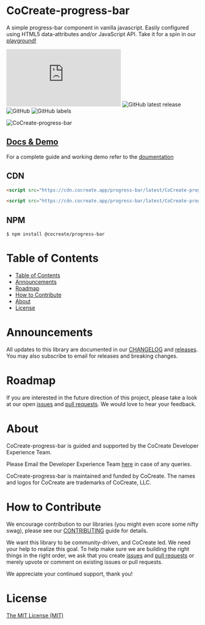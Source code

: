 # CoCreate-progress-bar

A simple progress-bar component in vanilla javascript. Easily configured using HTML5 data-attributes and/or JavaScript API. Take it for a spin in our [playground!](https://cocreate.app/docs/progress-bar)

![GitHub file size in bytes](https://img.shields.io/github/size/CoCreate-app/CoCreate-progress-bar/dist/CoCreate-progress-bar.min.js?label=minified%20size&style=for-the-badge)
![GitHub latest release](https://img.shields.io/github/v/release/CoCreate-app/CoCreate-progress-bar?style=for-the-badge)
![GitHub](https://img.shields.io/github/license/CoCreate-app/CoCreate-progress-bar?style=for-the-badge)
![GitHub labels](https://img.shields.io/github/labels/CoCreate-app/CoCreate-progress-bar/help%20wanted?style=for-the-badge)

![CoCreate-progress-bar](https://cdn.cocreate.app/docs/CoCreate-progress-bar.gif)

## [Docs & Demo](https://cocreate.app/docs/progress-bar)

For a complete guide and working demo refer to the [doumentation](https://cocreate.app/docs/progress-bar)

## CDN

```html
<script src="https://cdn.cocreate.app/progress-bar/latest/CoCreate-progress-bar.min.js"></script>
```

```html
<script src="https://cdn.cocreate.app/progress-bar/latest/CoCreate-progress-bar.min.css"></script>
```

## NPM

```shell
$ npm install @cocreate/progress-bar
```

# Table of Contents

- [Table of Contents](#table-of-contents)
- [Announcements](#announcements)
- [Roadmap](#roadmap)
- [How to Contribute](#how-to-contribute)
- [About](#about)
- [License](#license)

<a name="announcements"></a>

# Announcements

All updates to this library are documented in our [CHANGELOG](https://github.com/CoCreate-app/CoCreate-progress-bar/blob/master/CHANGELOG.md) and [releases](https://github.com/CoCreate-app/CoCreate-progress-bar/releases). You may also subscribe to email for releases and breaking changes.

<a name="roadmap"></a>

# Roadmap

If you are interested in the future direction of this project, please take a look at our open [issues](https://github.com/CoCreate-app/CoCreate-progress-bar/issues) and [pull requests](https://github.com/CoCreate-app/CoCreate-progress-bar/pulls). We would love to hear your feedback.

<a name="about"></a>

# About

CoCreate-progress-bar is guided and supported by the CoCreate Developer Experience Team.

Please Email the Developer Experience Team [here](mailto:develop@cocreate.app) in case of any queries.

CoCreate-progress-bar is maintained and funded by CoCreate. The names and logos for CoCreate are trademarks of CoCreate, LLC.

<a name="contribute"></a>

# How to Contribute

We encourage contribution to our libraries (you might even score some nifty swag), please see our [CONTRIBUTING](https://github.com/CoCreate-app/CoCreate-progress-bar/blob/master/CONTRIBUTING.md) guide for details.

We want this library to be community-driven, and CoCreate led. We need your help to realize this goal. To help make sure we are building the right things in the right order, we ask that you create [issues](https://github.com/CoCreate-app/CoCreate-progress-bar/issues) and [pull requests](https://github.com/CoCreate-app/CoCreate-progress-bar/pulls) or merely upvote or comment on existing issues or pull requests.

We appreciate your continued support, thank you!

# License

[The MIT License (MIT)](https://github.com/CoCreate-app/CoCreate-progress-bar/blob/master/LICENSE)
